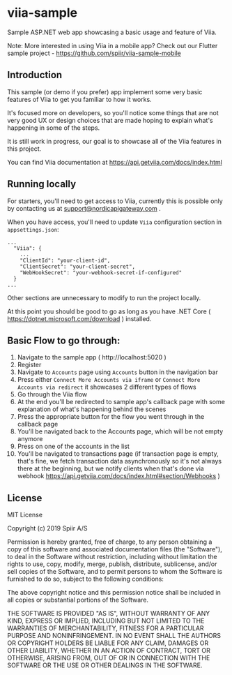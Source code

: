 # viia-sample

Sample ASP.NET web app showcasing a basic usage and feature of Viia.

Note: More interested in using Viia in a mobile app? Check out our Flutter sample project - https://github.com/spiir/viia-sample-mobile

## Introduction

This sample (or demo if you prefer) app implement some very basic features of Viia to get you familiar to how it works.

It's focused more on developers, so you'll notice some things that are not very good UX or design choices that are made hoping to explain what's happening in some of the steps.

It is still work in progress, our goal is to showcase all of the Viia features in this project.

You can find Viia documentation at https://api.getviia.com/docs/index.html

## Running locally

For starters, you'll need to get access to Viia, currently this is possible only by contacting us at support@nordicapigateway.com .

When you have access, you'll need to update `Viia` configuration section in `appsettings.json`:

```
...
  "Viia": {
    ...
    "ClientId": "your-client-id",
    "ClientSecret": "your-client-secret",
    "WebHookSecret": "your-webhook-secret-if-configured"
  }
...
```

Other sections are unnecessary to modify to run the project locally.

At this point you should be good to go as long as you have .NET Core ( https://dotnet.microsoft.com/download ) installed.

## Basic Flow to go through:

1. Navigate to the sample app ( http://localhost:5020 )
2. Register
3. Navigate to `Accounts` page using `Accounts` button in the navigation bar
4. Press either `Connect More Accounts via iframe` or `Connect More Accounts via redirect` it showcases 2 different types of flows
5. Go through the Viia flow
6. At the end you'll be redirected to sample app's callback page with some explanation of what's happening behind the scenes
7. Press the appropriate button for the flow you went through in the callback page
8. You'll be navigated back to the Accounts page, which will be not empty anymore
9. Press on one of the accounts in the list
10. You'll be navigated to transactions page (if transaction page is empty, that's fine, we fetch transaction data asynchronously so it's not always there at the beginning, but we notify clients when that's done via webhook https://api.getviia.com/docs/index.html#section/Webhooks )

## License

MIT License

Copyright (c) 2019 Spiir A/S

Permission is hereby granted, free of charge, to any person obtaining a copy
of this software and associated documentation files (the "Software"), to deal
in the Software without restriction, including without limitation the rights
to use, copy, modify, merge, publish, distribute, sublicense, and/or sell
copies of the Software, and to permit persons to whom the Software is
furnished to do so, subject to the following conditions:

The above copyright notice and this permission notice shall be included in all
copies or substantial portions of the Software.

THE SOFTWARE IS PROVIDED "AS IS", WITHOUT WARRANTY OF ANY KIND, EXPRESS OR
IMPLIED, INCLUDING BUT NOT LIMITED TO THE WARRANTIES OF MERCHANTABILITY,
FITNESS FOR A PARTICULAR PURPOSE AND NONINFRINGEMENT. IN NO EVENT SHALL THE
AUTHORS OR COPYRIGHT HOLDERS BE LIABLE FOR ANY CLAIM, DAMAGES OR OTHER
LIABILITY, WHETHER IN AN ACTION OF CONTRACT, TORT OR OTHERWISE, ARISING FROM,
OUT OF OR IN CONNECTION WITH THE SOFTWARE OR THE USE OR OTHER DEALINGS IN THE
SOFTWARE.